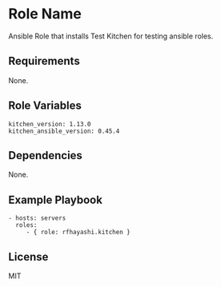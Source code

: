 Role Name
=========

Ansible Role that installs Test Kitchen for testing ansible roles.

Requirements
------------

None.

Role Variables
--------------

    kitchen_version: 1.13.0
    kitchen_ansible_version: 0.45.4

Dependencies
------------

None.

Example Playbook
----------------

    - hosts: servers
      roles:
         - { role: rfhayashi.kitchen }

License
-------

MIT
